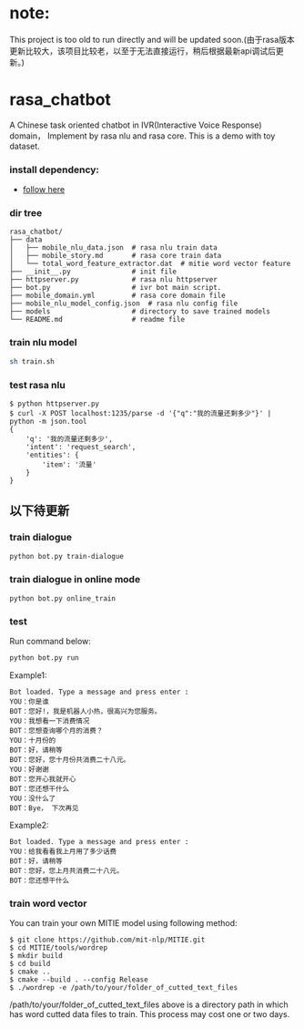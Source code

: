 # note:
This project is too old to run directly and will be updated soon.(由于rasa版本更新比较大，该项目比较老，以至于无法直接运行，稍后根据最新api调试后更新。)

# rasa_chatbot
A Chinese task oriented chatbot in  IVR(Interactive Voice Response) domain， Implement by rasa nlu and rasa core. This is a demo with toy dataset.

### install dependency:
- [follow here](https://github.com/zqhZY/rasa_chatbot/blob/master/INSTALL.md)

### dir tree
```
rasa_chatbot/
├── data
│   ├── mobile_nlu_data.json  # rasa nlu train data
│   ├── mobile_story.md       # rasa core train data
│   └── total_word_feature_extractor.dat  # mitie word vector feature
├── __init__.py               # init file
├── httpserver.py             # rasa nlu httpserver
├── bot.py                    # ivr bot main script.
├── mobile_domain.yml         # rasa core domain file
├── mobile_nlu_model_config.json  # rasa nlu config file
├── models                    # directory to save trained models
└── README.md                 # readme file

```

### train nlu model
```bash
sh train.sh
```
### test rasa nlu
```
$ python httpserver.py
$ curl -X POST localhost:1235/parse -d '{"q":"我的流量还剩多少"}' | python -m json.tool
{
    'q': '我的流量还剩多少', 
    'intent': 'request_search', 
    'entities': {
        'item': '流量'
    }
}

```
## 以下待更新
### train dialogue
```bash
python bot.py train-dialogue
```
### train dialogue in online mode
```
python bot.py online_train
```

### test
Run command below:
```bash
python bot.py run
```
Example1:
```
Bot loaded. Type a message and press enter : 
YOU：你是谁
BOT：您好!，我是机器人小热，很高兴为您服务。
YOU：我想看一下消费情况
BOT：您想查询哪个月的消费？
YOU：十月份的
BOT：好，请稍等
BOT：您好，您十月份共消费二十八元。
YOU：好谢谢
BOT：您开心我就开心
BOT：您还想干什么
YOU：没什么了
BOT：Bye， 下次再见

```
Example2:
```
Bot loaded. Type a message and press enter : 
YOU：给我看看我上月用了多少话费
BOT：好，请稍等
BOT：您好，您上月共消费二十八元。
BOT：您还想干什么

```

### train word vector

You can train your own MITIE model using following method:
```
$ git clone https://github.com/mit-nlp/MITIE.git
$ cd MITIE/tools/wordrep
$ mkdir build
$ cd build
$ cmake ..
$ cmake --build . --config Release
$ ./wordrep -e /path/to/your/folder_of_cutted_text_files
```
/path/to/your/folder_of_cutted_text_files above is a directory path in which has word cutted data files to train. This process may cost one or two days.
